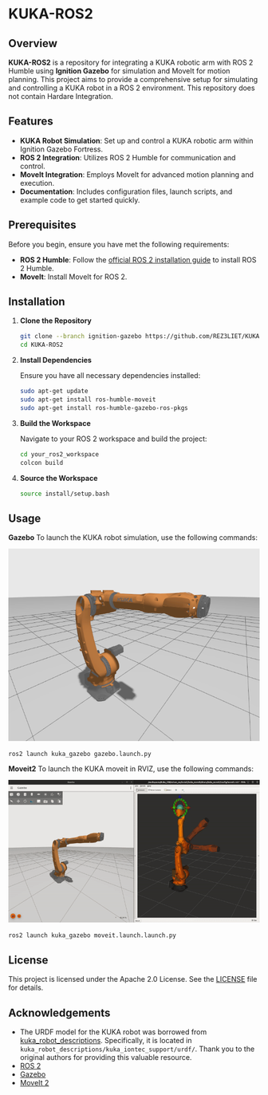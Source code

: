 # KUKA-ROS2

## Overview

**KUKA-ROS2** is a repository for integrating a KUKA robotic arm with ROS 2 Humble using **Ignition Gazebo** for simulation and MoveIt for motion planning. This project aims to provide a comprehensive setup for simulating and controlling a KUKA robot in a ROS 2 environment.
This repository does not contain Hardare Integration.

## Features

- **KUKA Robot Simulation**: Set up and control a KUKA robotic arm within Ignition Gazebo Fortress.
- **ROS 2 Integration**: Utilizes ROS 2 Humble for communication and control.
- **MoveIt Integration**: Employs MoveIt for advanced motion planning and execution.
- **Documentation**: Includes configuration files, launch scripts, and example code to get started quickly.

## Prerequisites

Before you begin, ensure you have met the following requirements:

- **ROS 2 Humble**: Follow the [official ROS 2 installation guide](https://docs.ros.org/en/humble/Installation.html) to install ROS 2 Humble.
- **MoveIt**: Install MoveIt for ROS 2.

## Installation

1. **Clone the Repository**

    ```bash
    git clone --branch ignition-gazebo https://github.com/REZ3LIET/KUKA-ROS2.git
    cd KUKA-ROS2
    ```

2. **Install Dependencies**

    Ensure you have all necessary dependencies installed:

    ```bash
    sudo apt-get update
    sudo apt-get install ros-humble-moveit
    sudo apt-get install ros-humble-gazebo-ros-pkgs
    ```

3. **Build the Workspace**

    Navigate to your ROS 2 workspace and build the project:

    ```bash
    cd your_ros2_workspace
    colcon build
    ```

4. **Source the Workspace**

    ```bash
    source install/setup.bash
    ```

## Usage
**Gazebo**
To launch the KUKA robot simulation, use the following commands:

![Kuka in Gazebo](./readme_data/kuka_gazebo_ign.png)

```
ros2 launch kuka_gazebo gazebo.launch.py
```

**Moveit2**
To launch the KUKA moveit in RVIZ, use the following commands:

![Kuka in RVIZ](./readme_data/moveit_kuka_ign.gif)

```
ros2 launch kuka_gazebo moveit.launch.launch.py
```

## License
This project is licensed under the Apache 2.0 License. See the [LICENSE](./LICENSE) file for details.


## Acknowledgements
- The URDF model for the KUKA robot was borrowed from [kuka_robot_descriptions](https://github.com/kroshu/kuka_robot_descriptions). Specifically, it is located in `kuka_robot_descriptions/kuka_iontec_support/urdf/`. Thank you to the original authors for providing this valuable resource.
- [ROS 2](https://index.ros.org/doc/ros2/)
- [Gazebo](https://gazebosim.org/docs/latest/getstarted/)
- [MoveIt 2](https://moveit.picknik.ai/humble/index.html)
